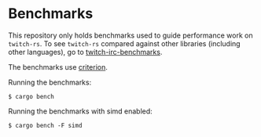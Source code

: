 # Benchmarks

This repository only holds benchmarks used to guide performance work on `twitch-rs`. To see `twitch-rs` compared against other libraries (including other languages), go to [twitch-irc-benchmarks](https://github.com/jprochazk/twitch-irc-benchmarks).

The benchmarks use [criterion](https://github.com/bheisler/criterion.rs).

Running the benchmarks:

```
$ cargo bench
```

Running the benchmarks with simd enabled:

```
$ cargo bench -F simd
```
